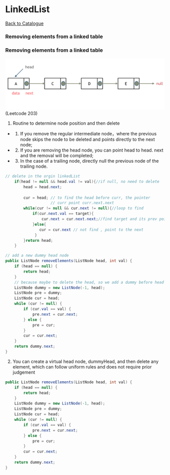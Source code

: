 # LinkedList

[Back to Catalogue](https://github.com/TerryTxx/CS-Diary/blob/master/Algorithm/self_study.md)

### Removing elements from a linked table



### Removing elements from a linked table
![img.png](img.png)
(Leetcode 203)
1. Routine to determine node position and then delete
- 1. If you remove the regular intermediate node，where the previous node skips the node to be deleted and points directly to the next node;
- 2. If you are removing the head node, you can point head to head. next and the removal will be completed; 
- 3. In the case of a trailing node, directly null the previous node of the trailing node.
```java
// delete in the orgin linkedList
    if(head != null && head.val != val){//if null, no need to delete
        head = head.next;
        
        cur = head; // to find the head before curr, the pointer
                    // curr point curr.next.next
        while(cur != null && cur.next != null){//loop to find
            if(cur.next.val == target){
                cur.next = cur.next.next;//find target and its prev point to its next and skip it
            }else{
               cur = cur.next // not find , point to the next
             }   
        }return head;
    }
```
```java
// add a new dummy head node
public ListNode removeElements(ListNode head, int val) {
    if (head == null) {
        return head;
    }
    // because maybe to delete the head, so we add a dummy before head
    ListNode dummy = new ListNode(-1, head);
    ListNode pre = dummy;
    ListNode cur = head;
    while (cur != null) {
        if (cur.val == val) {
            pre.next = cur.next;
        } else {
            pre = cur;
        }
        cur = cur.next;
    }
    return dummy.next;
}
```


2. You can create a virtual head node, dummyHead, and then delete any element, which can follow uniform rules and does not require prior judgement
```java
public ListNode removeElements(ListNode head, int val) {
    if (head == null) {
        return head;
    }
    ListNode dummy = new ListNode(-1, head);
    ListNode pre = dummy;
    ListNode cur = head;
    while (cur != null) {
        if (cur.val == val) {
            pre.next = cur.next;
        } else {
            pre = cur;
        }
        cur = cur.next;
    }
    return dummy.next;
}
```


